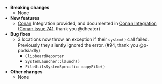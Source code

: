 <!-- See the [v.x.y.z milestone](https://github.com/approvals/ApprovalTests.cpp/milestone/__MILESTONE_NUMBER__?closed=1) for the full list of changes. -->

* **Breaking changes**
    * None
* **New features**
    * [Conan](https://conan.io/) Integration provided, and documented in [Conan Integration](/doc/ConanIntegration.md#top) ([Conan issue 741](https://github.com/conan-io/conan-center-index/pull/741), thank you @dheater)
* **Bug fixes**
    * 3 locations now throw an exception if their `system()` call failed. Previously they silently ignored the error. (#94, thank you @p-podsiadly)
        * `ClipboardReporter`
        * `SystemLauncher::launch()`
        * `FileUtilsSystemSpecific::copyFile()`
* **Other changes**
    * None
